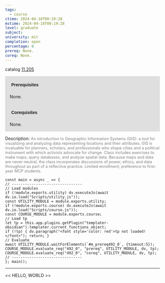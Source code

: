 ```yaml
---
tags:
  - course
ctime: 2024-04-18T00:19:28
mstime: 2024-04-18T00:19:28
level: graduate
subject: 
university: mit
completion: open
percentage: 0
prereq: None.
coreq: None.
---
```


catalog [11.205](http://student.mit.edu/catalog/m11b.html#11.205)

<span style="display: block; padding: 15px; background-color: rgb(100, 100, 100, 0.2);"><font id="m_prereq492_0" style="display: block; font-family: Arial, sans-serif; font-weight: bold; padding: 5px">Prerequisites</font><br><span id="prereq492_0">None.</span></span>
<span style="display: block; padding: 15px; background-color: rgb(100, 100, 100, 0.2);"><font id="m_coreq492_0" style="display: block; font-family: Arial, sans-serif; font-weight: bold; padding: 5px">Corequisites</font><br><span id="coreq492_0">None.</span></span>

<font style="">Description:</font>
<font style="color: grey; font-size: 0.8rem;">An introduction to Geographic Information Systems (GIS): a tool for visualizing and analyzing data representing locations and their attributes. GIS is invaluable for planners, scholars, and professionals who shape cities and a political instrument with which activists advocate for change. Class includes exercises to make maps, query databases, and analyze spatial data. Because maps and data are never neutral, the class incorporates discussions of power, ethics, and data throughout as part of a reflective practice. Limited enrollment; preference to first-year MCP students.</font>

```dataviewjs
const main = async _ => {
// --------------------------------
// Load modules
if (!module.exports.utility) dv.executeJs(await dv.io.load("Scripts/utility.js"));
const UTILITY_MODULE = module.exports.utility;
if (!module.exports.course) dv.executeJs(await dv.io.load("Scripts/course.js"));
const COURSE_MODULE = module.exports.course;
// Load tp
let tp = this.app.plugins.getPlugin("templater-obsidian").templater.current_functions_object;
if (!tp) { dv.paragraph("<font style='color: red'>tp not loaded!</font>"); return; }
// Evaluate
await UTILITY_MODULE.waitForElements(`#m_prereq492_0`, {timeout:5});
COURSE_MODULE.evaluate_req("492_0", "prereq", UTILITY_MODULE, dv, tp);
COURSE_MODULE.evaluate_req("492_0", "coreq", UTILITY_MODULE, dv, tp);
// --------------------------------
}; main();
```

---

<< HELLO, WORLD >>
